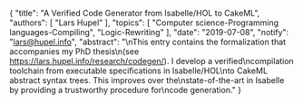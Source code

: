 {
    "title": "A Verified Code Generator from Isabelle/HOL to CakeML",
    "authors": [
        "Lars Hupel"
    ],
    "topics": [
        "Computer science-Programming languages-Compiling",
        "Logic-Rewriting"
    ],
    "date": "2019-07-08",
    "notify": "lars@hupel.info",
    "abstract": "\nThis entry contains the formalization that accompanies my PhD thesis\n(see https://lars.hupel.info/research/codegen/). I develop a verified\ncompilation toolchain from executable specifications in Isabelle/HOL\nto CakeML abstract syntax trees. This improves over the\nstate-of-the-art in Isabelle by providing a trustworthy procedure for\ncode generation."
}